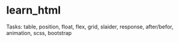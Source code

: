 # learn_html

Tasks: table, position, float, flex, grid, slaider, response, after/befor, animation, scss, bootstrap